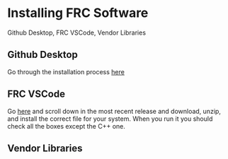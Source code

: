 # Installing FRC Software
Github Desktop, FRC VSCode, Vendor Libraries

## Github Desktop
Go through the installation process [here](https://desktop.github.com/)

## FRC VSCode
Go [here](https://github.com/wpilibsuite/allwpilib/releases) and scroll down in the most recent release and download, unzip, and install the correct file for your system. When you run it you should check all the boxes except the C++ one.

## Vendor Libraries




